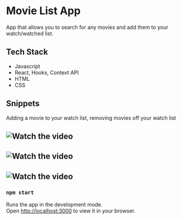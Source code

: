 # Movie List App
App that allows you to search for any movies and add them to your watch/watched list. 

## Tech Stack
* Javascript
* React, Hooks, Context API
* HTML
* CSS

## Snippets

Adding a movie to your watch list, removing movies off your watch list
## ![Watch the video](https://videoapi-muybridge.vimeocdn.com/animated-thumbnails/image/6bbe50b1-777f-4bbd-a62c-cc60b4e8b9c4.gif?ClientID=vimeo-core-prod&Date=1649128448&Signature=95bec1e32713112f855c2ef52e44e57851a225f4)
## ![Watch the video](https://videoapi-muybridge.vimeocdn.com/animated-thumbnails/image/9c80507f-adfa-44bf-8b72-3b5f2f149513.gif?ClientID=vimeo-core-prod&Date=1649128448&Signature=468dc38e5849fbcc820852691ebd31841478df52)
## ![Watch the video](https://videoapi-muybridge.vimeocdn.com/animated-thumbnails/image/4ad998d6-d24e-4bee-b612-3ca48532d2f3.gif?ClientID=vimeo-core-prod&Date=1649128485&Signature=d24dce3e1026b39edf2efee238f2bf135621b404)

### `npm start`

Runs the app in the development mode.\
Open [http://localhost:3000](http://localhost:3000) to view it in your browser.

